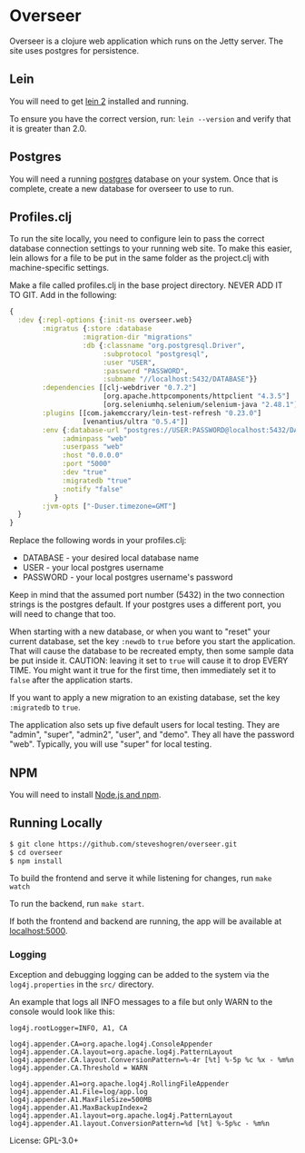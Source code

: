 
# Overseer

Overseer is a clojure web application which runs on the Jetty server. The site
uses postgres for persistence.

## Lein

You will need to get [lein 2](http://leiningen.org/) installed and running.

To ensure you have the correct version, run: ```lein --version``` and verify
that it is greater than 2.0.

## Postgres

You will need a running [postgres](https://www.postgresql.org/) database on your
system. Once that is complete, create a new database for overseer to use to run.

## Profiles.clj

To run the site locally, you need to configure lein to pass the correct database
connection settings to your running web site. To make this easier, lein allows
for a file to be put in the same folder as the project.clj with machine-specific
settings.

Make a file called profiles.clj in the base project directory. NEVER ADD IT TO
GIT. Add in the following:

```clojure
{
  :dev {:repl-options {:init-ns overseer.web}
        :migratus {:store :database
                  :migration-dir "migrations"
                  :db {:classname "org.postgresql.Driver",
                       :subprotocol "postgresql",
                       :user "USER",
                       :password "PASSWORD",
                       :subname "//localhost:5432/DATABASE"}}
        :dependencies [[clj-webdriver "0.7.2"]
                       [org.apache.httpcomponents/httpclient "4.3.5"]
                       [org.seleniumhq.selenium/selenium-java "2.48.1"]]
        :plugins [[com.jakemccrary/lein-test-refresh "0.23.0"]
                  [venantius/ultra "0.5.4"]]
        :env {:database-url "postgres://USER:PASSWORD@localhost:5432/DATABASE"
             :adminpass "web"
             :userpass "web"
             :host "0.0.0.0"
             :port "5000"
             :dev "true"
             :migratedb "true"
             :notify "false"
           }
        :jvm-opts ["-Duser.timezone=GMT"]
  }
}
```

Replace the following words in your profiles.clj:

* DATABASE - your desired local database name
* USER - your local postgres username
* PASSWORD - your local postgres username's password

Keep in mind that the assumed port number (5432) in the two connection strings
is the postgres default. If your postgres uses a different port, you will need
to change that too.

When starting with a new database, or when you want to "reset" your current
database, set the key ```:newdb``` to ```true``` before you start the
application. That will cause the database to be recreated empty, then some
sample data be put inside it. CAUTION: leaving it set to ```true``` will cause
it to drop EVERY TIME. You might want it true for the first time, then
immediately set it to ```false``` after the application starts.

If you want to apply a new migration to an existing database, set the key
```:migratedb``` to ```true```.

The application also sets up five default users for local testing. They are
"admin", "super", "admin2", "user", and "demo". They all have the password
"web". Typically, you will use "super" for local testing.

## NPM

You will need to install [Node.js and npm](https://nodejs.org/en/download/releases/).

## Running Locally

```sh
$ git clone https://github.com/steveshogren/overseer.git
$ cd overseer
$ npm install
```

To build the frontend and serve it while listening for changes,
run ```make watch```

To run the backend, run ```make start```.

If both the frontend and backend are running, the app will be available at
[localhost:5000](http://localhost:5000/).

### Logging

Exception and debugging logging can be added to the system via the
```log4j.properties``` in the ```src/``` directory.

An example that logs all INFO messages to a file but only WARN to the console
would look like this:

```
log4j.rootLogger=INFO, A1, CA

log4j.appender.CA=org.apache.log4j.ConsoleAppender
log4j.appender.CA.layout=org.apache.log4j.PatternLayout
log4j.appender.CA.layout.ConversionPattern=%-4r [%t] %-5p %c %x - %m%n
log4j.appender.CA.Threshold = WARN

log4j.appender.A1=org.apache.log4j.RollingFileAppender
log4j.appender.A1.File=log/app.log
log4j.appender.A1.MaxFileSize=500MB
log4j.appender.A1.MaxBackupIndex=2
log4j.appender.A1.layout=org.apache.log4j.PatternLayout
log4j.appender.A1.layout.ConversionPattern=%d [%t] %-5p%c - %m%n
```


License: GPL-3.0+
